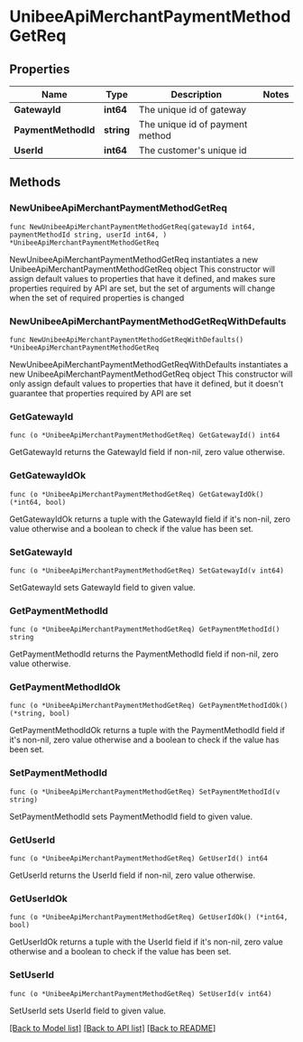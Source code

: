 # UnibeeApiMerchantPaymentMethodGetReq

## Properties

Name | Type | Description | Notes
------------ | ------------- | ------------- | -------------
**GatewayId** | **int64** | The unique id of gateway | 
**PaymentMethodId** | **string** | The unique id of payment method | 
**UserId** | **int64** | The customer&#39;s unique id | 

## Methods

### NewUnibeeApiMerchantPaymentMethodGetReq

`func NewUnibeeApiMerchantPaymentMethodGetReq(gatewayId int64, paymentMethodId string, userId int64, ) *UnibeeApiMerchantPaymentMethodGetReq`

NewUnibeeApiMerchantPaymentMethodGetReq instantiates a new UnibeeApiMerchantPaymentMethodGetReq object
This constructor will assign default values to properties that have it defined,
and makes sure properties required by API are set, but the set of arguments
will change when the set of required properties is changed

### NewUnibeeApiMerchantPaymentMethodGetReqWithDefaults

`func NewUnibeeApiMerchantPaymentMethodGetReqWithDefaults() *UnibeeApiMerchantPaymentMethodGetReq`

NewUnibeeApiMerchantPaymentMethodGetReqWithDefaults instantiates a new UnibeeApiMerchantPaymentMethodGetReq object
This constructor will only assign default values to properties that have it defined,
but it doesn't guarantee that properties required by API are set

### GetGatewayId

`func (o *UnibeeApiMerchantPaymentMethodGetReq) GetGatewayId() int64`

GetGatewayId returns the GatewayId field if non-nil, zero value otherwise.

### GetGatewayIdOk

`func (o *UnibeeApiMerchantPaymentMethodGetReq) GetGatewayIdOk() (*int64, bool)`

GetGatewayIdOk returns a tuple with the GatewayId field if it's non-nil, zero value otherwise
and a boolean to check if the value has been set.

### SetGatewayId

`func (o *UnibeeApiMerchantPaymentMethodGetReq) SetGatewayId(v int64)`

SetGatewayId sets GatewayId field to given value.


### GetPaymentMethodId

`func (o *UnibeeApiMerchantPaymentMethodGetReq) GetPaymentMethodId() string`

GetPaymentMethodId returns the PaymentMethodId field if non-nil, zero value otherwise.

### GetPaymentMethodIdOk

`func (o *UnibeeApiMerchantPaymentMethodGetReq) GetPaymentMethodIdOk() (*string, bool)`

GetPaymentMethodIdOk returns a tuple with the PaymentMethodId field if it's non-nil, zero value otherwise
and a boolean to check if the value has been set.

### SetPaymentMethodId

`func (o *UnibeeApiMerchantPaymentMethodGetReq) SetPaymentMethodId(v string)`

SetPaymentMethodId sets PaymentMethodId field to given value.


### GetUserId

`func (o *UnibeeApiMerchantPaymentMethodGetReq) GetUserId() int64`

GetUserId returns the UserId field if non-nil, zero value otherwise.

### GetUserIdOk

`func (o *UnibeeApiMerchantPaymentMethodGetReq) GetUserIdOk() (*int64, bool)`

GetUserIdOk returns a tuple with the UserId field if it's non-nil, zero value otherwise
and a boolean to check if the value has been set.

### SetUserId

`func (o *UnibeeApiMerchantPaymentMethodGetReq) SetUserId(v int64)`

SetUserId sets UserId field to given value.



[[Back to Model list]](../README.md#documentation-for-models) [[Back to API list]](../README.md#documentation-for-api-endpoints) [[Back to README]](../README.md)


